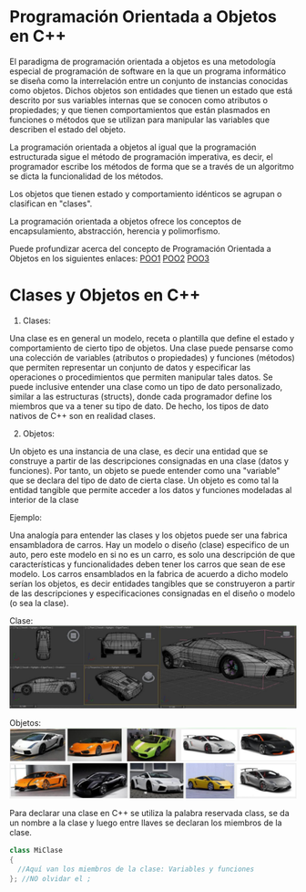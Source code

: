 # Programación Orientada a Objetos en C++

El paradigma de programación orientada a objetos es una metodología especial de programación de software
en la que un programa informático se diseña como la interrelación entre un conjunto de instancias conocidas
como objetos. Dichos objetos son entidades que tienen un estado que está descrito por sus variables internas que
se conocen como atributos o propiedades; y que tienen comportamientos que están plasmados en funciones o métodos
que se utilizan para manipular las variables que describen el estado del objeto.

La programación orientada a objetos al igual que la programación estructurada sigue el método de programación imperativa,
es decir, el programador escribe los métodos de forma que se a través de un algoritmo se dicta la funcionalidad de los métodos.

Los objetos que tienen estado y comportamiento idénticos se agrupan o clasifican en "clases".

La programación orientada a objetos ofrece los conceptos de encapsulamiento, abstracción, herencia y polimorfismo.

Puede profundizar acerca del concepto de Programación Orientada a Objetos en los siguientes enlaces:
[POO1](https://es.quora.com/Qu%C3%A9-es-la-programaci%C3%B3n-orientada-a-objetos)
[POO2](https://www.webopedia.com/TERM/O/object_oriented_programming_OOP.html)
[POO3](https://www.freecodecamp.org/news/object-oriented-programming-concepts-21bb035f7260/)

# Clases y Objetos en C++
1. Clases:

Una clase es en general un modelo, receta o plantilla que define el estado y comportamiento de cierto tipo de objetos.
Una clase puede pensarse como una colección de variables (atributos o propiedades) y funciones (métodos) que permiten representar 
un conjunto de datos y especificar las operaciones o procedimientos que permiten manipular tales datos. Se puede inclusive entender una
clase como un tipo de dato personalizado, similar a las estructuras (structs), donde cada programador define los miembros que va a
tener su tipo de dato. De hecho, los tipos de dato nativos de C++ son en realidad clases.

2. Objetos:

Un objeto es una instancia de una clase, es decir una entidad que se construye a partir
de las descripciones consignadas en una clase (datos y funciones). Por tanto, un objeto
se puede entender como una "variable" que se declara del tipo de dato de cierta clase. Un objeto es como tal
la entidad tangible que permite acceder a los datos y funciones modeladas al interior de la clase

Ejemplo:

Una analogía para entender las clases y los objetos puede ser una fabrica ensambladora de carros.
Hay un modelo o diseño (clase) especifico de un auto, pero este modelo en si no es un carro, es solo una descripción 
de que características y funcionalidades deben tener los carros que sean de ese modelo.
Los carros ensamblados en la fabrica de acuerdo a dicho modelo serían los objetos, es decir entidades tangibles que se
construyeron a partir de las descripciones y especificaciones consignadas en el diseño o modelo (o sea la clase).

Clase:
![analog clase](/img/car_class.png)

Objetos:
![analog objeto1](/img/car_obj1.png)
![analog objeto2](/img/car_obj2.png)

Para declarar una clase en C++ se utiliza la palabra reservada class, se da un nombre a la clase y luego entre llaves se declaran los
miembros de la clase.

```cpp
class MiClase
{
  //Aquí van los miembros de la clase: Variables y funciones
}; //NO olvidar el ;
```